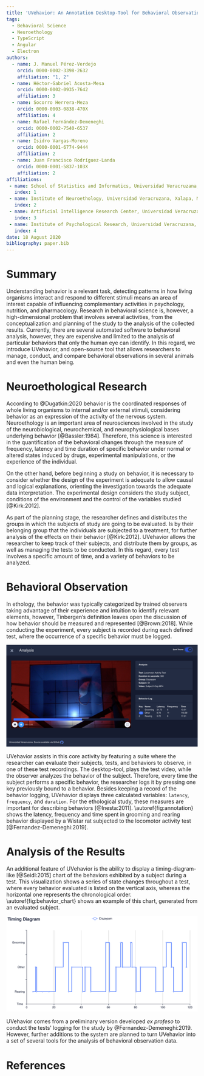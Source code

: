 ```yaml
---
title: 'UVehavior: An Annotation Desktop-Tool for Behavioral Observation'
tags:
  - Behavioral Science
  - Neuroethology
  - TypeScript
  - Angular
  - Electron
authors:
  - name: J. Manuel Pérez-Verdejo
    orcid: 0000-0002-3398-2632
    affiliation: "1, 2"
  - name: Héctor-Gabriel Acosta-Mesa
    orcid: 0000-0002-0935-7642
    affiliation: 3
  - name: Socorro Herrera-Meza
    orcid: 0000-0003-0838-470X
    affiliation: 4
  - name: Rafael Fernández-Demeneghi
    orcid: 0000-0002-7540-6537
    affiliation: 2
  - name: Isidro Vargas-Moreno
    orcid: 0000-0001-6774-9444
    affiliation: 2
  - name: Juan Francisco Rodríguez-Landa
    orcid: 0000-0001-5837-103X
    affiliation: 2
affiliations:
 - name: School of Statistics and Informatics, Universidad Veracruzana, Xalapa, Mexico
   index: 1
 - name: Institute of Neuroethology, Universidad Veracruzana, Xalapa, Mexico
   index: 2
 - name: Artificial Intelligence Research Center, Universidad Veracruzana, Xalapa, Mexico
   index: 3
 - name: Institute of Psychological Research, Universidad Veracruzana, Xalapa, Mexico
   index: 4
date: 18 August 2020
bibliography: paper.bib
---
```


# Summary

Understanding behavior is a relevant task, detecting patterns in how living organisms interact and respond to different stimuli means an area of interest capable of influencing complementary activities in psychology, nutrition, and pharmacology. Research in behavioral science is, however, a high-dimensional problem that involves several activities, from the conceptualization and planning of the study to the analysis of the collected results. Currently, there are several automated software to behavioral analysis, however, they are expensive and limited to the analysis of particular behaviors that only the human eye can identify.
In this regard, we introduce UVehavior, and open-source tool that allows researchers to manage, conduct, and compare behavioral observations in several animals and even the human being.

# Neuroethological Research

According to @Dugatkin:2020 behavior is the coordinated responses of whole living organisms to internal and/or external stimuli, considering behavior as an expression of the activity of the nervous system. 
Neuroethology is an important area of neurosciences involved in the study of the neurobiological, neurochemical, and neurophysiological bases underlying behavior [@Bassler:1984]. Therefore, this science is interested in the quantification of the behavioral changes through the measure of frequency, latency and time duration of specific behavior under normal or altered states induced by drugs, experimental manipulations, or the experience of the individual.

On the other hand, before beginning a study on behavior, it is necessary to consider whether the design of the experiment is adequate to allow causal and logical explanations, orienting the investigation towards the adequate data interpretation. The experimental design considers the study subject, conditions of the environment and the control of the variables studied [@Kirk:2012].

As part of the planning stage, the researcher defines and distributes the groups in which the subjects of study are going to be evaluated. Is by their belonging group that the individuals are subjected to a treatment, for further analysis of the effects on their behavior [@Kirk:2012]. UVehavior allows the researcher to keep track of their subjects, and distribute them by groups, as well as managing the tests to be conducted. In this regard, every test involves a specific amount of time, and a variety of behaviors to be analyzed.

# Behavioral Observation

In ethology, the behavior was typically categorized by trained observers taking advantage of their experience and intuition to identify relevant elements, however, Tinbergen’s definition leaves open the discussion of how behavior should be measured and represented [@Brown:2018].
While conducting the experiment, every subject is recorded during each defined test, where the occurrence of a specific behavior must be logged.

![Annotation main view. The left side of the window shows the playing video and controls, while the right side displays the evaluation's data and the behaviors' log.\label{fig:annotation}](annotation.png)

UVehavior assists in this core activity by featuring a suite where the researcher can evaluate their subjects, tests, and behaviors to observe, in one of these test recordings. 
The desktop-tool, plays the test video, while the observer analyzes the behavior of the subject. Therefore, every time the subject performs a specific behavior, the researcher logs it by pressing one key previously bound to a behavior. 
Besides keeping a record of the behavior logging, UVehavior displays three calculated variables: `latency`, `frequency`, and `duration`. For the ethological study, these measures are important for describing behaviors [@Inesta:2011]. \autoref{fig:annotation} shows the latency, frequency and time spent in grooming and rearing behavior displayed by a Wistar rat subjected to the locomotor activity test  [@Fernandez-Demeneghi:2019].

# Analysis of the Results

An additional feature of UVehavior is the ability to display a timing-diagram-like [@Seidl:2015] chart of the behaviors exhibited by a subject during a test. This visualization shows a series of state changes throughout a test, where every behavior evaluated is listed on the vertical axis, whereas the horizontal one represents the chronological order. \autoref{fig:behavior_chart} shows an example of this chart, generated from an evaluated subject.

![Example of the Timing Diagram generated from an evaluation.\label{fig:behavior_chart}](behavior_chart.png)

UVehavior comes from a preliminary version developed  _ex profeso_  to conduct the tests' logging for the study by @Fernandez-Demeneghi:2019. However, further additions to the system are planned to turn UVehavior into a set of several tools for the analysis of behavioral observation data.

# References
